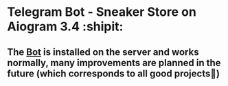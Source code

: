 # Telegram Bot - Sneaker Store on Aiogram 3.4 :shipit:
## The [Bot](https://t.me/yeetooq_bot) is installed on the server and works normally, many improvements are planned in the future (which corresponds to all good projects💯)